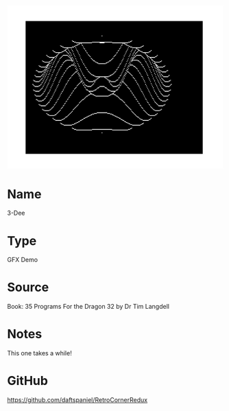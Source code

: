 ![3dee](screenshot.png)

# Name
3-Dee

# Type
GFX Demo

# Source
Book: 35 Programs For the Dragon 32 by Dr Tim Langdell

# Notes
This one takes a while!

# GitHub
https://github.com/daftspaniel/RetroCornerRedux